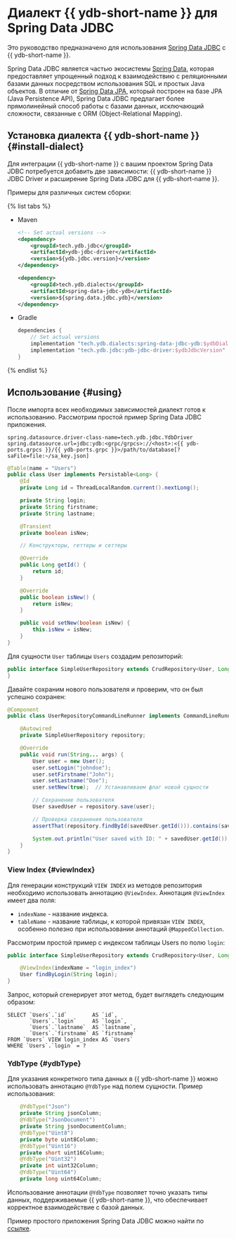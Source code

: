 # Диалект {{ ydb-short-name }} для Spring Data JDBC

Это руководство предназначено для использования [Spring Data JDBC](https://spring.io/projects/spring-data-jdbc) с {{ ydb-short-name }}.

Spring Data JDBC является частью экосистемы [Spring Data](https://spring.io/projects/spring-data), которая предоставляет упрощенный подход к взаимодействию с реляционными базами данных посредством использования SQL и простых Java объектов. В отличие от [Spring Data JPA](https://spring.io/projects/spring-data-jpa), который построен на базе JPA (Java Persistence API), Spring Data JDBC предлагает более прямолинейный способ работы с базами данных, исключающий сложности, связанные с ORM (Object-Relational Mapping).

## Установка диалекта {{ ydb-short-name }} {#install-dialect}

Для интеграции {{ ydb-short-name }} с вашим проектом Spring Data JDBC потребуется добавить две зависимости: {{ ydb-short-name }} JDBC Driver и расширение Spring Data JDBC для {{ ydb-short-name }}.

Примеры для различных систем сборки:

{% list tabs %}

- Maven

    ```xml
    <!-- Set actual versions -->
    <dependency>
        <groupId>tech.ydb.jdbc</groupId>
        <artifactId>ydb-jdbc-driver</artifactId>
        <version>${ydb.jdbc.version}</version>
    </dependency>

    <dependency>
        <groupId>tech.ydb.dialects</groupId>
        <artifactId>spring-data-jdbc-ydb</artifactId>
        <version>${spring.data.jdbc.ydb}</version>
    </dependency>
    ```

- Gradle

    ```groovy
    dependencies {
        // Set actual versions
        implementation "tech.ydb.dialects:spring-data-jdbc-ydb:$ydbDialectVersion"
        implementation "tech.ydb.jdbc:ydb-jdbc-driver:$ydbJdbcVersion"
    }
    ```

{% endlist %}

## Использование {#using}

После импорта всех необходимых зависимостей диалект готов к использованию. Рассмотрим простой пример Spring Data JDBC приложения.

```properties
spring.datasource.driver-class-name=tech.ydb.jdbc.YdbDriver
spring.datasource.url=jdbc:ydb:<grpc/grpcs>://<host>:<{{ ydb-ports.grpcs }}/{{ ydb-ports.grpc }}>/path/to/database[?saFile=file:~/sa_key.json]
```

```java
@Table(name = "Users")
public class User implements Persistable<Long> {
    @Id
    private Long id = ThreadLocalRandom.current().nextLong();

    private String login;
    private String firstname;
    private String lastname;

    @Transient
    private boolean isNew;

    // Конструкторы, геттеры и сеттеры

    @Override
    public Long getId() {
        return id;
    }

    @Override
    public boolean isNew() {
        return isNew;
    }

    public void setNew(boolean isNew) {
        this.isNew = isNew;
    }
}
```

Для сущности `User` таблицы `Users` создадим репозиторий:

```java
public interface SimpleUserRepository extends CrudRepository<User, Long> {
}
```

Давайте сохраним нового пользователя и проверим, что он был успешно сохранен:

```java
@Component
public class UserRepositoryCommandLineRunner implements CommandLineRunner {

    @Autowired
    private SimpleUserRepository repository;

    @Override
    public void run(String... args) {
        User user = new User();
        user.setLogin("johndoe");
        user.setFirstname("John");
        user.setLastname("Doe");
        user.setNew(true);  // Устанавливаем флаг новой сущности

        // Сохранение пользователя
        User savedUser = repository.save(user);

        // Проверка сохранения пользователя
        assertThat(repository.findById(savedUser.getId())).contains(savedUser);

        System.out.println("User saved with ID: " + savedUser.getId());
    }
}
```

### View Index {#viewIndex}

Для генерации конструкций `VIEW INDEX` из методов репозитория необходимо использовать аннотацию `@ViewIndex`.
Аннотация `@ViewIndex` имеет два поля:

- `indexName` - название индекса.
- `tableName` - название таблицы, к которой привязан `VIEW INDEX`, особенно полезно при использовании аннотаций `@MappedCollection`.

Рассмотрим простой пример с индексом таблицы Users по полю `login`:

```java
public interface SimpleUserRepository extends CrudRepository<User, Long> {

    @ViewIndex(indexName = "login_index")
    User findByLogin(String login);
}
```

Запрос, который сгенерирует этот метод, будет выглядеть следующим образом:

```yql
SELECT `Users`.`id`        AS `id`,
       `Users`.`login`     AS `login`,
       `Users`.`lastname`  AS `lastname`,
       `Users`.`firstname` AS `firstname`
FROM `Users` VIEW login_index AS `Users`
WHERE `Users`.`login` = ?
```

### YdbType {#ydbType}

Для указания конкретного типа данных в {{ ydb-short-name }} можно использовать аннотацию `@YdbType` над полем сущности.
Пример использования:

```java
    @YdbType("Json")
    private String jsonColumn;
    @YdbType("JsonDocument")
    private String jsonDocumentColumn;
    @YdbType("Uint8")
    private byte uint8Column;
    @YdbType("Uint16")
    private short uint16Column;
    @YdbType("Uint32")
    private int uint32Column;
    @YdbType("Uint64")
    private long uint64Column;
```

Использование аннотации `@YdbType` позволяет точно указать типы данных, поддерживаемые {{ ydb-short-name }}, что обеспечивает корректное взаимодействие с базой данных.

Пример простого приложения Spring Data JDBC можно найти по [ссылке](https://github.com/ydb-platform/ydb-java-examples/tree/master/jdbc/spring-data-jdbc).
